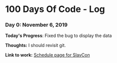 # 100 Days Of Code - Log

### Day 0: November 6, 2019

**Today's Progress**: Fixed the bug to display the data

**Thoughts:** I should revisit git.

**Link to work:** [Schedule page for SlavCon](https://github.com/brinka/schedule/pulls)

<!-- ### Day 1: June 27, Monday

**Today's Progress**: I've gone through many exercises on FreeCodeCamp.

**Thoughts** I've recently started coding, and it's a great feeling when I finally solve an algorithm challenge after a lot of attempts and hours spent.

**Link(s) to work**
1. [Find the Longest Word in a String](https://www.freecodecamp.com/challenges/find-the-longest-word-in-a-string)
2. [Title Case a Sentence](https://www.freecodecamp.com/challenges/title-case-a-sentence) -->
